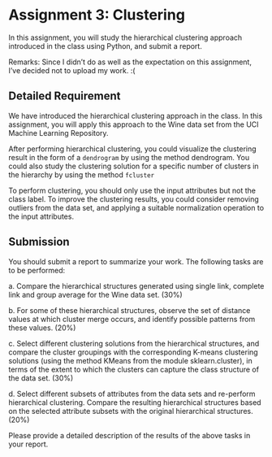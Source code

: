 # Assignment 3: Clustering

In this assignment, you will study the hierarchical clustering approach introduced in the class using Python, and submit a report.

Remarks: Since I didn’t do as well as the expectation on this assignment, I’ve decided not to upload my work. :\(

## Detailed Requirement

We have introduced the hierarchical clustering approach in the class. In this assignment, you will apply this approach to the Wine data set from the UCI Machine Learning Repository.

After performing hierarchical clustering, you could visualize the clustering result in the form of a `dendrogram` by using the method dendrogram. You could also study the clustering solution for a specific number of clusters in the hierarchy by using the method `fcluster`

To perform clustering, you should only use the input attributes but not the class label. To improve the clustering results, you could consider removing outliers from the data set, and applying a suitable normalization operation to the input attributes.

## Submission

You should submit a report to summarize your work. The following tasks are to be performed:

a. Compare the hierarchical structures generated using single link, complete link and group average for the Wine data set. (30%)

b. For some of these hierarchical structures, observe the set of distance values at which cluster merge occurs, and identify possible patterns from these values. (20%)

c. Select different clustering solutions from the hierarchical structures, and compare the cluster groupings with the corresponding K-means clustering solutions (using the method KMeans from the module sklearn.cluster), in terms of the extent to which the clusters can capture the class structure of the data set. (30%)

d. Select different subsets of attributes from the data sets and re-perform hierarchical clustering. Compare the resulting hierarchical structures based on the selected attribute subsets with the original hierarchical structures. (20%) 

Please provide a detailed description of the results of the above tasks in your report.